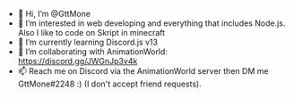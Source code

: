 - 👋 Hi, I’m @GttMone
- 👀 I’m interested in web developing and everything that includes Node.js. Also I like to code on Skript in minecraft
- 🌱 I’m currently learning Discord.js v13
- 💞️ I’m collaborating with AnimationWorld: https://discord.gg/JWGnJp3v4k
- 📫 Reach me on Discord via the AnimationWorld server then DM me GttMone#2248 :) (I don't accept friend requests).

<!---
GttMone/GttMone is a ✨ special ✨ repository because its `README.md` (this file) appears on your GitHub profile.
You can click the Preview link to take a look at your changes.
--->
